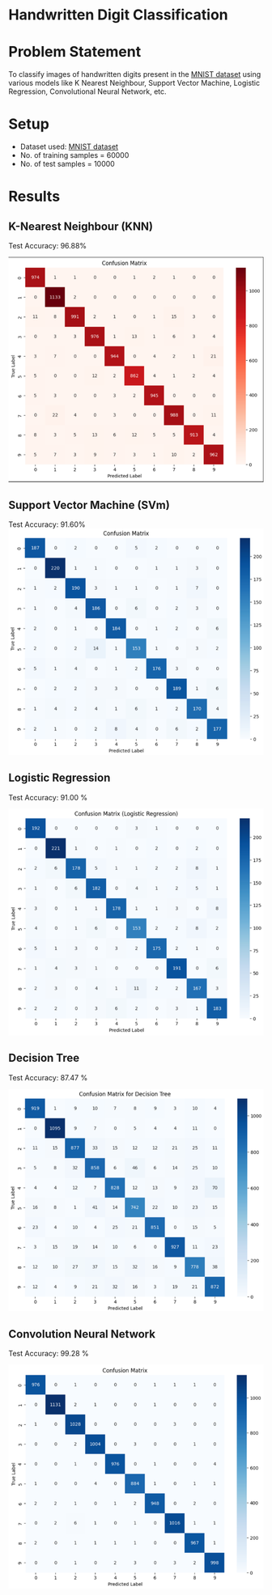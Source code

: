 # Handwritten Digit Classification

# Problem Statement
To classify images of handwritten digits present in the [MNIST dataset](https://www.tensorflow.org/datasets/catalog/mnist) using various models like K Nearest Neighbour, Support Vector Machine, Logistic Regression, Convolutional Neural Network, etc.

# Setup
* Dataset used: [MNIST dataset](https://www.tensorflow.org/datasets/catalog/mnist)
* No. of training samples = 60000
* No. of test samples = 10000

# Results
## K-Nearest Neighbour (KNN)

Test Accuracy: 96.88%

![](./img/knn.png)

## Support Vector Machine (SVm)

Test Accuracy: 91.60%
![](./img/svm.png)

## Logistic Regression

Test Accuracy: 91.00 %

![](./img/logistic_regression.png)

## Decision Tree

Test Accuracy: 87.47 %

![](./img/decision_tree.png)


## Convolution Neural Network

Test Accuracy: 99.28 %

![](./img/cnn.png)




